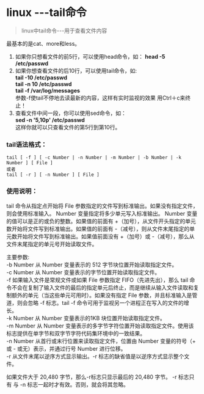 # linux ---tail命令 


> linux中tail命令---用于查看文件内容 

最基本的是cat、more和less。 
1. 如果你只想看文件的前5行，可以使用head命令，如：
**head -5 /etc/passwd**
2. 如果你想查看文件的后10行，可以使用tail命令，如:  
**tail -10 /etc/passwd**  
**tail -n 10 /etc/passwd**   
**tail -f /var/log/messages**  
参数-f使tail不停地去读最新的内容，这样有实时监视的效果 用Ctrl＋c来终止！ 
3. 查看文件中间一段，你可以使用sed命令，如：   
**sed -n '5,10p' /etc/passwd**   
这样你就可以只查看文件的第5行到第10行。 

### tail语法格式：
```   
tail [ -f ] [ -c Number | -n Number | -m Number | -b Number | -k Number ] [ File ]   
或者   
tail [ -r ] [ -n Number ] [ File ]
```
### 使用说明：   
tail 命令从指定点开始将 File 参数指定的文件写到标准输出。如果没有指定文件，则会使用标准输入。 Number 变量指定将多少单元写入标准输出。 Number 变量的值可以是正的或负的整数。如果值的前面有 +（加号），从文件开头指定的单元数开始将文件写到标准输出。如果值的前面有 -（减号），则从文件末尾指定的单元数开始将文件写到标准输出。如果值前面没有 +（加号）或 -（减号），那么从文件末尾指定的单元号开始读取文件。 
        
主要参数:  
-b Number 从 Number 变量表示的 512 字节块位置开始读取指定文件。   
-c Number 从 Number 变量表示的字节位置开始读取指定文件。   
-f 如果输入文件是常规文件或如果 File 参数指定 FIFO（先进先出），那么 tail 命令不会在复制了输入文件的最后的指定单元后终止，而是继续从输入文件读取和复制额外的单元（当这些单元可用时）。如果没有指定 File 参数，并且标准输入是管道，则会忽略 -f 标志。tail -f 命令可用于监视另一个进程正在写入的文件的增长。   
-k Number 从 Number 变量表示的1KB 块位置开始读取指定文件。   
-m Number 从 Number 变量表示的多字节字符位置开始读取指定文件。使用该标志提供在单字节和双字节字符代码集环境中的一致结果。   
-n Number 从首行或末行位置来读取指定文件，位置由 Number 变量的符号（+ 或 - 或无）表示，并通过行号 Number 进行位移。   
-r 从文件末尾以逆序方式显示输出。-r 标志的缺省值是以逆序方式显示整个文件。     

如果文件大于 20,480 字节，那么-r标志只显示最后的 20,480 字节。 -r 标志只有   与 -n 标志一起时才有效。否则，就会将其忽略。 
